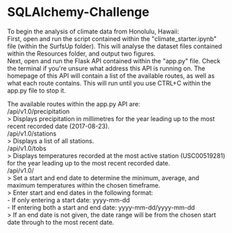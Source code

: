 # SQLAlchemy-Challenge

To begin the analysis of climate data from Honolulu, Hawaii:  
First, open and run the script contained within the "climate_starter.ipynb" file (within the SurfsUp folder). This will analyse the dataset files contained within the Resources folder, and output two figures.  
Next, open and run the Flask API contained within the "app.py" file. Check the terminal if you're unsure what address this API is running on. The homepage of this API will contain a list of the available routes, as well as what each route contains. This will run until you use CTRL+C within the app.py file to stop it.  
  
  
The available routes within the app.py API are:  
/api/v1.0/precipitation  
        > Displays precipitation in millimetres for the year leading up to the most recent recorded date (2017-08-23).  
/api/v1.0/stations  
        > Displays a list of all stations.  
/api/v1.0/tobs  
        > Displays temperatures recorded at the most active station (USC00519281) for the year leading up to the most recent recorded date.  
/api/v1.0/<start><end>  
        > Set a start and end date to determine the minimum, average, and maximum temperatures within the chosen timeframe.  
        > Enter start and end dates in the following format:  
          - If only entering a start date: yyyy-mm-dd  
          - If entering both a start and end date: yyyy-mm-dd/yyyy-mm-dd  
        > If an end date is not given, the date range will be from the chosen start date through to the most recent date.  
